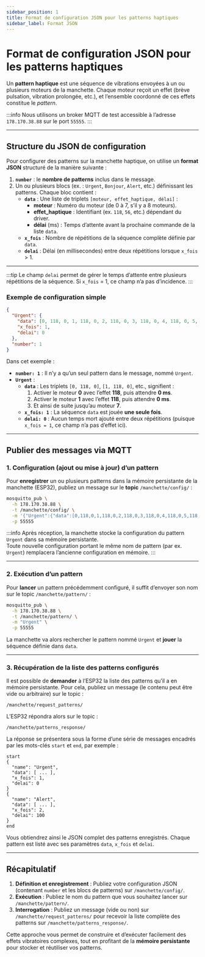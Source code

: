 ```yaml
---
sidebar_position: 1
title: Format de configuration JSON pour les patterns haptiques
sidebar_label: Format JSON
---
```


# Format de configuration JSON pour les patterns haptiques

Un **pattern haptique** est une séquence de vibrations envoyées à un ou plusieurs moteurs de la manchette. Chaque moteur reçoit un effet (brève pulsation, vibration prolongée, etc.), et l’ensemble coordonné de ces effets constitue le *pattern*.

:::info
Nous utilisons un broker MQTT de test accessible à l’adresse `178.170.38.88` sur le port `55555`.
:::

---

## Structure du JSON de configuration

Pour configurer des patterns sur la manchette haptique, on utilise un **format JSON** structuré de la manière suivante :

1. **`number`** : le **nombre de patterns** inclus dans le message.  
2. Un ou plusieurs blocs (ex. : `Urgent`, `Bonjour`, `Alert`, etc.) définissant les patterns. Chaque bloc contient :
   - **`data`** : Une liste de triplets `[moteur, effet_haptique, délai]` :
     - **moteur** : Numéro du moteur (de 0 à 7, s’il y a 8 moteurs).  
     - **effet_haptique** : Identifiant (ex. `118`, `56`, etc.) dépendant du driver.  
     - **délai** (ms) : Temps d’attente avant la prochaine commande de la liste `data`.
   - **`x_fois`** : Nombre de répétitions de la séquence complète définie par `data`.
   - **`delai`** : Délai (en millisecondes) entre deux répétitions lorsque `x_fois` > 1.

---

:::tip
Le champ `delai` permet de gérer le temps d’attente entre plusieurs répétitions de la séquence. Si `x_fois` = 1, ce champ n’a pas d’incidence.
:::

### Exemple de configuration simple

```json
{
  "Urgent": {
    "data": [0, 118, 0, 1, 118, 0, 2, 118, 0, 3, 118, 0, 4, 118, 0, 5, 118, 0, 6, 118, 0, 7, 118, 0],
    "x_fois": 1,
    "delai": 0
  },
  "number": 1
}
```

Dans cet exemple :

- **`number: 1`** : Il n’y a qu’un seul pattern dans le message, nommé `Urgent`.
- **`Urgent`** :
  - **`data`** : Les triplets `[0, 118, 0]`, `[1, 118, 0]`, etc., signifient :  
    1. Activer le moteur **0** avec l’effet **118**, puis attendre **0 ms**.  
    2. Activer le moteur **1** avec l’effet **118**, puis attendre **0 ms**.  
    3. Et ainsi de suite jusqu’au moteur **7**.  
  - **`x_fois: 1`** : La séquence `data` est jouée **une seule fois**.  
  - **`delai: 0`** : Aucun temps mort ajouté entre deux répétitions (puisque `x_fois = 1`, ce champ n’a pas d’effet ici).

---

## Publier des messages via MQTT

### 1. Configuration (ajout ou mise à jour) d’un pattern

Pour **enregistrer** un ou plusieurs patterns dans la mémoire persistante de la manchette (ESP32), publiez un message sur le **topic** `/manchette/config/` :

```bash
mosquitto_pub \
  -h 178.170.38.88 \
  -t /manchette/config/ \
  -m '{"Urgent":{"data":[0,118,0,1,118,0,2,118,0,3,118,0,4,118,0,5,118,0,6,118,0,7,118,0],"x_fois":1,"delai":0},"number":1}' \
  -p 55555
```

:::info
Après réception, la manchette stocke la configuration du pattern `Urgent` dans sa mémoire persistante.  
Toute nouvelle configuration portant le même nom de pattern (par ex. `Urgent`) remplacera l’ancienne configuration en mémoire.
:::

---

### 2. Exécution d’un pattern

Pour **lancer** un pattern précédemment configuré, il suffit d’envoyer son nom sur le topic `/manchette/pattern/` :

```bash
mosquitto_pub \
  -h 178.170.38.88 \
  -t /manchette/pattern/ \
  -m "Urgent" \
  -p 55555
```

La manchette va alors rechercher le pattern nommé `Urgent` et **jouer** la séquence définie dans `data`.

---

### 3. Récupération de la liste des patterns configurés

Il est possible de **demander** à l’ESP32 la liste des patterns qu’il a en mémoire persistante. Pour cela, publiez un message (le contenu peut être vide ou arbitraire) sur le topic :

```
/manchette/request_patterns/
```

L’ESP32 répondra alors sur le topic :

```
/manchette/patterns_response/
```

La réponse se présentera sous la forme d’une série de messages encadrés par les mots-clés `start` et `end`, par exemple :

```
start
{
  "name": "Urgent",
  "data": [ ... ],
  "x_fois": 1,
  "delai": 0
}
{
  "name": "Alert",
  "data": [ ... ],
  "x_fois": 2,
  "delai": 100
}
end
```

Vous obtiendrez ainsi le JSON complet des patterns enregistrés. Chaque pattern est listé avec ses paramètres `data`, `x_fois` et `delai`.

---

## Récapitulatif

1. **Définition et enregistrement** : Publiez votre configuration JSON (contenant `number` et les blocs de patterns) sur `/manchette/config/`.  
2. **Exécution** : Publiez le nom du pattern que vous souhaitez lancer sur `/manchette/pattern/`.  
3. **Interrogation** : Publiez un message (vide ou non) sur `/manchette/request_patterns/` pour recevoir la liste complète des patterns sur `/manchette/patterns_response/`.

Cette approche vous permet de construire et d’exécuter facilement des effets vibratoires complexes, tout en profitant de la **mémoire persistante** pour stocker et réutiliser vos patterns.